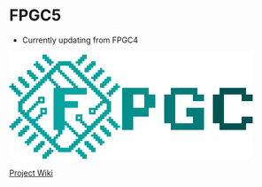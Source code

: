 # FPGC5

- Currently updating from FPGC4

[![FPGC5 Logo](Documentation/docs/images/logo_big_alpha.png)](https://www.b4rt.nl/fpgc5/)


[Project Wiki](https://www.b4rt.nl/fpgc5/)